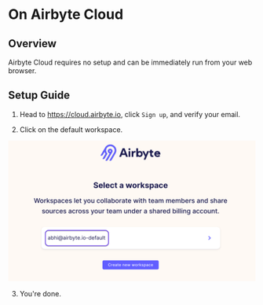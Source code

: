 # On Airbyte Cloud

## Overview

Airbyte Cloud requires no setup and can be immediately run from your web browser.

## Setup Guide

1. Head to https://cloud.airbyte.io, click `Sign up`, and verify your email.

2. Click on the default workspace.

![](../.gitbook/assets/cloud_onboarding.png)

3. You're done.
